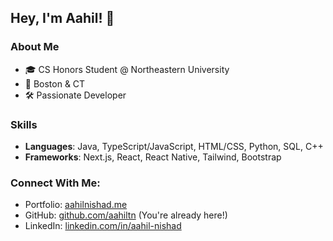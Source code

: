## Hey, I'm Aahil! 👋

### About Me
- 🎓 CS Honors Student @ Northeastern University
- 📍 Boston & CT
- 🛠 Passionate Developer

### Skills
- **Languages**: Java, TypeScript/JavaScript, HTML/CSS, Python, SQL, C++
- **Frameworks**: Next.js, React, React Native, Tailwind, Bootstrap

### Connect With Me: 
- Portfolio: [aahilnishad.me](aahilnishad.me)
- GitHub: [github.com/aahiltn](github.com/aahiltn) (You're already here!)
- LinkedIn: [linkedin.com/in/aahil-nishad](linkedin.com/in/aahil-nishad)
